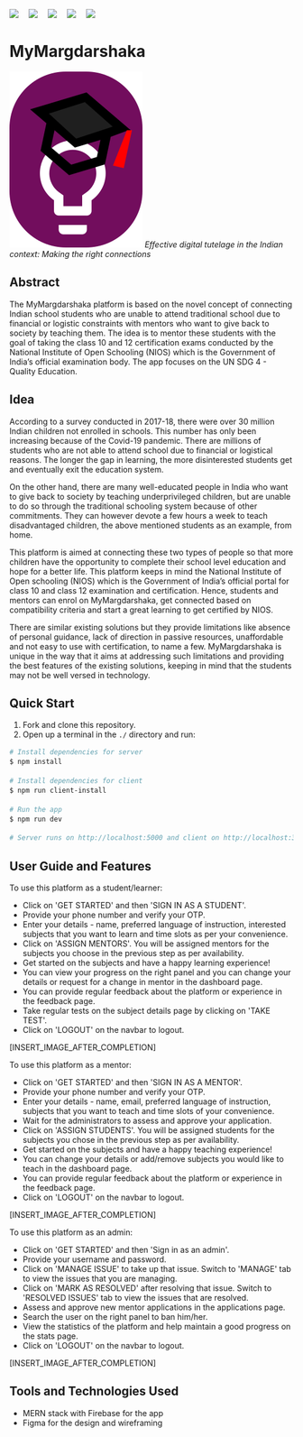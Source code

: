<p>
  <img src="https://img.shields.io/badge/frontent-react-%23ff69b4">&emsp;
  <img src="https://img.shields.io/badge/database-mongodb-green">&emsp;
  <img src="https://img.shields.io/badge/backend-express-lightgrey">&emsp;
  <img src="https://img.shields.io/badge/BaaS-firebase-important">&emsp;
  <img src="https://img.shields.io/badge/build-success-success">
</p>

# MyMargdarshaka

<img src="client/src/assets/main-logo.svg" />
<i>Effective digital tutelage in the Indian context: Making the right connections</i>

## Abstract
The MyMargdarshaka platform is based on the novel concept of connecting Indian school students who are unable to attend traditional school due to financial or logistic constraints with mentors who want to give back to society by teaching them. The idea is to mentor these students with the goal of taking the class 10 and 12 certification exams conducted by the National Institute of Open Schooling (NIOS) which is the Government of India’s official examination body. The app focuses on the UN SDG 4 - Quality Education.

## Idea
According to a survey conducted in 2017-18, there were over 30 million Indian children not enrolled in schools. This number has only been increasing because of the Covid-19 pandemic. There are millions of students who are not able to attend school due to financial or logistical reasons. The longer the gap in learning, the more disinterested students get and eventually exit the education system.

On the other hand, there are many well-educated people in India who want to give back to society by teaching underprivileged children, but are unable to do so through the traditional schooling system because of other commitments. They can however devote a few hours a week to teach disadvantaged children, the above mentioned students as an example, from home. 

This platform is aimed at connecting these two types of people so that more children have the opportunity to complete their school level education and hope for a better life. This platform keeps in mind the National Institute of Open schooling (NIOS) which is the Government of India’s official portal for class 10 and class 12 examination and certification. Hence, students and mentors can enrol on MyMargdarshaka, get connected based on compatibility criteria and start a great learning to get certified by NIOS.

There are similar existing solutions but they provide limitations like absence of personal guidance, lack of direction in passive resources, unaffordable and not easy to use with certification, to name a few. MyMargdarshaka is unique in the way that it aims at addressing such limitations and providing the best features of the existing solutions, keeping in mind that the students may not be well versed in technology.

## Quick Start
1. Fork and clone this repository.
2. Open up a terminal in the `./` directory and run:

```bash
# Install dependencies for server
$ npm install

# Install dependencies for client
$ npm run client-install

# Run the app
$ npm run dev

# Server runs on http://localhost:5000 and client on http://localhost:3000
```

## User Guide and Features
To use this platform as a student/learner:
* Click on 'GET STARTED' and then 'SIGN IN AS A STUDENT'.
* Provide your phone number and verify your OTP. 
* Enter your details - name, preferred language of instruction, interested subjects that you want to learn and time slots as per your convenience.
* Click on 'ASSIGN MENTORS'. You will be assigned mentors for the subjects you choose in the previous step as per availability.
* Get started on the subjects and have a happy learning experience!
* You can view your progress on the right panel and you can change your details or request for a change in mentor in the dashboard page.
* You can provide regular feedback about the platform or experience in the feedback page.
* Take regular tests on the subject details page by clicking on 'TAKE TEST'.
* Click on 'LOGOUT' on the navbar to logout.

[INSERT_IMAGE_AFTER_COMPLETION]

To use this platform as a mentor:
* Click on 'GET STARTED' and then 'SIGN IN AS A MENTOR'.
* Provide your phone number and verify your OTP. 
* Enter your details - name, email, preferred language of instruction, subjects that you want to teach and time slots of your convenience.
* Wait for the administrators to assess and approve your application.
* Click on 'ASSIGN STUDENTS'. You will be assigned students for the subjects you chose in the previous step as per availability.
* Get started on the subjects and have a happy teaching experience!
* You can change your details or add/remove subjects you would like to teach in the dashboard page.
* You can provide regular feedback about the platform or experience in the feedback page.
* Click on 'LOGOUT' on the navbar to logout.

[INSERT_IMAGE_AFTER_COMPLETION]

To use this platform as an admin:
* Click on 'GET STARTED' and then 'Sign in as an admin'.
* Provide your username and password.
* Click on 'MANAGE ISSUE' to take up that issue. Switch to 'MANAGE' tab to view the issues that you are managing.
* Click on 'MARK AS RESOLVED' after resolving that issue. Switch to 'RESOLVED ISSUES' tab to view the issues that are resolved.
* Assess and approve new mentor applications in the applications page.
* Search the user on the right panel to ban him/her.
* View the statistics of the platform and help maintain a good progress on the stats page.
* Click on 'LOGOUT' on the navbar to logout.

[INSERT_IMAGE_AFTER_COMPLETION]

## Tools and Technologies Used
* MERN stack with Firebase for the app
* Figma for the design and wireframing
